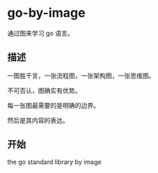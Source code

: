 # go-by-image

通过图来学习 go 语言。

## 描述
一图胜千言，一张流程图，一张架构图，一张思维图。

不可否认，图确实有优势。

每一张图最需要的是明确的边界。

然后是其内容的表达。

## 开始
the go standard library by image
